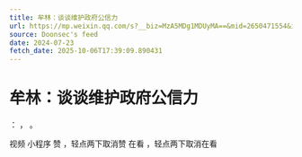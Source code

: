 ```yaml
---
title: 牟林：谈谈维护政府公信力
url: https://mp.weixin.qq.com/s?__biz=MzA5MDg1MDUyMA==&mid=2650471554&idx=7&sn=080ea0629e1587f2b77376bfcfb32b65
source: Doonsec's feed
date: 2024-07-23
fetch_date: 2025-10-06T17:39:09.890431
---
```


# 牟林：谈谈维护政府公信力

：
，
。

视频
小程序
赞
，轻点两下取消赞
在看
，轻点两下取消在看